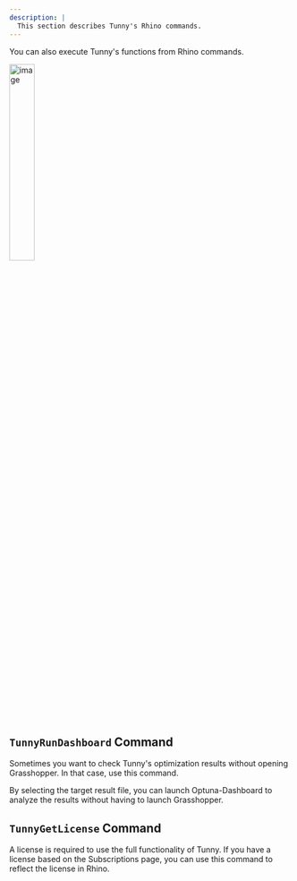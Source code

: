 ```yaml
---
description: |
  This section describes Tunny's Rhino commands.
---
```


You can also execute Tunny's functions from Rhino commands.

<img width="30%" alt="image" src="/images/docs_v1/rhino-commands/commands.png">

## `TunnyRunDashboard` Command

Sometimes you want to check Tunny's optimization results without opening
Grasshopper. In that case, use this command.

By selecting the target result file, you can launch Optuna-Dashboard to analyze
the results without having to launch Grasshopper.

## `TunnyGetLicense` Command

A license is required to use the full functionality of Tunny. If you have a
license based on the Subscriptions page, you can use this command to reflect the
license in Rhino.
